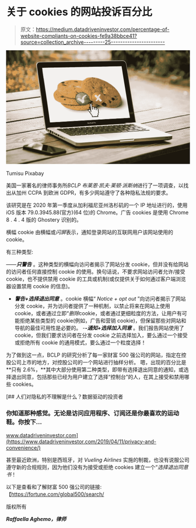 # 关于 cookies 的网站投诉百分比

> 原文：<https://medium.datadriveninvestor.com/percentage-of-website-compliants-on-cookies-fe9a38bbce41?source=collection_archive---------25----------------------->

![](img/ebbc0e6a1e08d4846ffda0d2580055f6.png)

Tumisu Pixabay

美国一家著名的律师事务所*BCLP 布莱恩·凯夫·莱顿·派斯纳*进行了一项调查，以找出从加州 CCPA 到欧洲 GDPR，有多少网站遵守了各种隐私法规的要求。

该研究是在 2020 年第一季度从加利福尼亚州洛杉矶的一个 IP 地址进行的，使用 iOS 版本 79.0.3945.88(官方)(64 位)的 Chrome。广告 cookies 是使用 Chrome 8 . 4 . 4 版的 Ghostery 识别的。

横幅 cookie 由横幅或*闪屏*表示，通知登录网站的互联网用户该网站使用的 cookie。

有三种类型:

——***只警告*** 。这种类型的横幅向访问者揭示了网站分发 cookie，但并没有给网站的访问者任何直接控制 cookie 的使用。换句话说，不要求网站访问者允许/接受 cookie，也不提供禁用 cookie 的工具或机制(或仅提供关于如何通过客户端浏览器设置禁用 cookie 的信息)。
- ***警告+选择退出同意*** 。cookie 横幅“ *Notice + opt out* ”向访问者揭示了网站分发 cookie，并为访问者提供了一种机制，以禁止将来在网站上使用 cookie，或者通过立即“*删除*cookie，或者通过更细粒度的方法，让用户有可能拒绝某些类型的 cookie(例如，广告和营销 cookie)，但保留那些对网站和导航的最佳可用性是必要的。
-**-*通知+选择加入同意*** 。我们报告网站使用了 cookie，但我们要求访问者在分发 cookie 之前选择加入，要么通过一个接受或拒绝所有 cookie 的通用模式，要么通过一个粒度选择！

为了做到这一点，BCLP 的研究分析了每一家财富 500 强公司的网站，指定在控股公司上市的地方，对控股公司的一个网站进行抽样分析。
嗯，出现的百分比是**只有 2.6%，**其中大部分使用第二种类型，即带有选择退出同意的通知，或选择退出同意，包括那些已经为用户建立了选择“控制台”的人，在其上接受和禁用哪些 cookies。

[](https://www.datadriveninvestor.com/2019/04/11/privacy-and-convenience/) [## 人们对隐私的不理解是什么？数据驱动的投资者

### 你知道那种感觉。无论是访问应用程序、订阅还是你最喜欢的运动鞋。你按下…

www.datadriveninvestor.com](https://www.datadriveninvestor.com/2019/04/11/privacy-and-convenience/) 

甚至最近欧洲，特别是西班牙，对 *Vueling Airlines* 实施的制裁，也没有说服公司遵守新的合规规则，因为他们没有为接受或拒绝 cookies 建立一个“*选择退出同意书*！

以下是查看和了解财富 500 强公司的链接:【https://fortune.com/global500/search/ 

版权所有

***Raffaella Aghemo，律师***